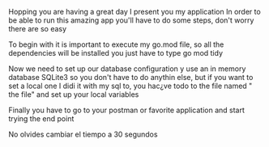 Hopping you are having a great day I present you  my application
In order to be able to run this amazing app you'll have to do some steps, don't worry there are so easy

To begin with it is important to execute my go.mod file, so all the dependencies will be installed
you just have to type go mod tidy

Now we need to set up our database configuration y use an in memory database SQLite3 so you don't have to do anythin else,
but if you want to set a local one I didi it with my sql to, you hac¿ve todo to the file named " the file" and set up your local 
variables

Finally you have to go to your postman or favorite application and start trying the end point


No olvides cambiar el tiempo a 30 segundos
